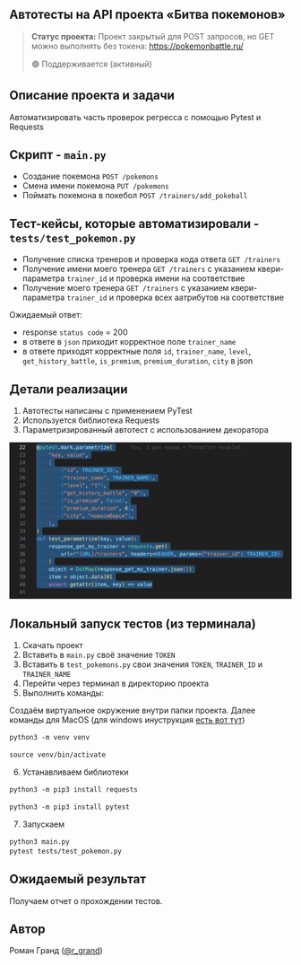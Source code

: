 <h2>Автотесты на API проекта «Битва покемонов»</h2>

> **Статус проекта:**
> Проект закрытый для POST запросов, но GET можно выполнять без токена: https://pokemonbattle.ru/
> 
> 🟢 Поддерживается (активный) 

## Описание проекта и задачи
Автоматизировать часть проверок регресса с помощью Pytest и Requests

## Скрипт - `main.py`
* Создание покемона `POST /pokemons`
* Смена имени покемона `PUT /pokemons`
* Поймать покемона в покебол `POST /trainers/add_pokeball`

## Тест-кейсы, которые автоматизировали - `tests/test_pokemon.py`
* Получение списка тренеров и проверка кода ответа `GET /trainers`
* Получение имени моего тренера `GET /trainers` с указанием квери-параметра `trainer_id` и проверка имени на соответствие
* Получение моего тренера `GET /trainers` с указанием квери-параметра `trainer_id` и проверка всех аатрибутов на соответствие

Ожидаемый ответ: 
* response `status code` = 200
* в ответе в `json` приходит корректное поле `trainer_name`
* в ответе приходят корректные поля `id`, `trainer_name`, `level`, `get_history_battle`, `is_premium`, `premium_duration`, `city` в json

## Детали реализации

1. Автотесты написаны с применением PyTest
2. Используется библиотека Requests
3. Параметризированный автотест с использованием декоратора

![image](https://raw.githubusercontent.com/thunderom/python_pytest_and_requests/main/img/decorator.png)

## Локальный запуск тестов (из терминала)
1. Скачать проект
2. Вставить в `main.py` своё значение `TOKEN`
3. Вставить в `test_pokemons.py` свои значения `TOKEN`, `TRAINER_ID` и `TRAINER_NAME`
4. Перейти через терминал в директорию проекта
5. Выполнить команды:

Создаём виртуальное окружение внутри папки проекта.
Далее команды для MacOS (для windows инуструкция [есть вот тут](https://realpython.com/python-virtual-environments-a-primer/#create-it))

``` markdown
python3 -m venv venv
```

``` markdown
source venv/bin/activate
```

6. Устанавливаем библиотеки

``` markdown
python3 -m pip3 install requests
```

``` markdown
python3 -m pip3 install pytest
```

7. Запускаем
``` markdown
python3 main.py
pytest tests/test_pokemon.py
```

## Ожидаемый результат
Получаем отчет о прохождении тестов.

## Автор

 Роман Гранд ([@r_grand](https://t.me/r_grand))